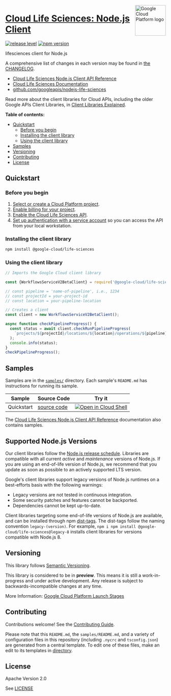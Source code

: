 [//]: # "This README.md file is auto-generated, all changes to this file will be lost."
[//]: # "To regenerate it, use `python -m synthtool`."
<img src="https://avatars2.githubusercontent.com/u/2810941?v=3&s=96" alt="Google Cloud Platform logo" title="Google Cloud Platform" align="right" height="96" width="96"/>

# [Cloud Life Sciences: Node.js Client](https://github.com/googleapis/nodejs-life-sciences)

[![release level](https://img.shields.io/badge/release%20level-preview-yellow.svg?style=flat)](https://cloud.google.com/terms/launch-stages)
[![npm version](https://img.shields.io/npm/v/@google-cloud/life-sciences.svg)](https://www.npmjs.org/package/@google-cloud/life-sciences)




lifesciences client for Node.js


A comprehensive list of changes in each version may be found in
[the CHANGELOG](https://github.com/googleapis/nodejs-life-sciences/blob/main/CHANGELOG.md).

* [Cloud Life Sciences Node.js Client API Reference][client-docs]
* [Cloud Life Sciences Documentation][product-docs]
* [github.com/googleapis/nodejs-life-sciences](https://github.com/googleapis/nodejs-life-sciences)

Read more about the client libraries for Cloud APIs, including the older
Google APIs Client Libraries, in [Client Libraries Explained][explained].

[explained]: https://cloud.google.com/apis/docs/client-libraries-explained

**Table of contents:**


* [Quickstart](#quickstart)
  * [Before you begin](#before-you-begin)
  * [Installing the client library](#installing-the-client-library)
  * [Using the client library](#using-the-client-library)
* [Samples](#samples)
* [Versioning](#versioning)
* [Contributing](#contributing)
* [License](#license)

## Quickstart

### Before you begin

1.  [Select or create a Cloud Platform project][projects].
1.  [Enable billing for your project][billing].
1.  [Enable the Cloud Life Sciences API][enable_api].
1.  [Set up authentication with a service account][auth] so you can access the
    API from your local workstation.

### Installing the client library

```bash
npm install @google-cloud/life-sciences
```


### Using the client library

```javascript
// Imports the Google Cloud client library

const {WorkflowsServiceV2BetaClient} = require('@google-cloud/life-sciences');

// const pipeline = 'name-of-pipeline', i.e., 1234
// const projectId = your-project-id
// const location = your-pipeline-location

// Creates a client
const client = new WorkflowsServiceV2BetaClient();

async function checkPipelineProgress() {
  const status = await client.checkRunPipelineProgress(
    `projects/${projectId}/locations/${location}/operations/${pipeline}`
  );
  console.info(status);
}
checkPipelineProgress();

```



## Samples

Samples are in the [`samples/`](https://github.com/googleapis/nodejs-life-sciences/tree/main/samples) directory. Each sample's `README.md` has instructions for running its sample.

| Sample                      | Source Code                       | Try it |
| --------------------------- | --------------------------------- | ------ |
| Quickstart | [source code](https://github.com/googleapis/nodejs-life-sciences/blob/main/samples/quickstart.js) | [![Open in Cloud Shell][shell_img]](https://console.cloud.google.com/cloudshell/open?git_repo=https://github.com/googleapis/nodejs-life-sciences&page=editor&open_in_editor=samples/quickstart.js,samples/README.md) |



The [Cloud Life Sciences Node.js Client API Reference][client-docs] documentation
also contains samples.

## Supported Node.js Versions

Our client libraries follow the [Node.js release schedule](https://nodejs.org/en/about/releases/).
Libraries are compatible with all current _active_ and _maintenance_ versions of
Node.js.
If you are using an end-of-life version of Node.js, we recommend that you update
as soon as possible to an actively supported LTS version.

Google's client libraries support legacy versions of Node.js runtimes on a
best-efforts basis with the following warnings:

* Legacy versions are not tested in continuous integration.
* Some security patches and features cannot be backported.
* Dependencies cannot be kept up-to-date.

Client libraries targeting some end-of-life versions of Node.js are available, and
can be installed through npm [dist-tags](https://docs.npmjs.com/cli/dist-tag).
The dist-tags follow the naming convention `legacy-(version)`.
For example, `npm i npm install @google-cloud/life-sciences@legacy-8` installs client libraries
for versions compatible with Node.js 8.

## Versioning

This library follows [Semantic Versioning](http://semver.org/).







This library is considered to be in **preview**. This means it is still a
work-in-progress and under active development. Any release is subject to
backwards-incompatible changes at any time.


More Information: [Google Cloud Platform Launch Stages][launch_stages]

[launch_stages]: https://cloud.google.com/terms/launch-stages

## Contributing

Contributions welcome! See the [Contributing Guide](https://github.com/googleapis/nodejs-life-sciences/blob/main/CONTRIBUTING.md).

Please note that this `README.md`, the `samples/README.md`,
and a variety of configuration files in this repository (including `.nycrc` and `tsconfig.json`)
are generated from a central template. To edit one of these files, make an edit
to its templates in
[directory](https://github.com/googleapis/synthtool).

## License

Apache Version 2.0

See [LICENSE](https://github.com/googleapis/nodejs-life-sciences/blob/main/LICENSE)

[client-docs]: https://cloud.google.com/nodejs/docs/reference/life-sciences/latest
[product-docs]: https://cloud.google.com/life-sciences/
[shell_img]: https://gstatic.com/cloudssh/images/open-btn.png
[projects]: https://console.cloud.google.com/project
[billing]: https://support.google.com/cloud/answer/6293499#enable-billing
[enable_api]: https://console.cloud.google.com/flows/enableapi?apiid=lifesciences.googleapis.com
[auth]: https://cloud.google.com/docs/authentication/getting-started
